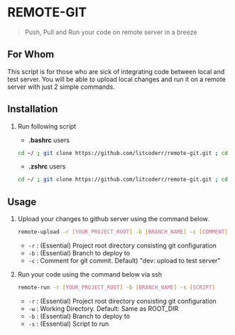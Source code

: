 # REMOTE-GIT
> Push, Pull and Run your code on remote server in a breeze

## For Whom
This script is for those who are sick of integrating code between local and test server. You will be able to upload local changes and run it on a remote server with just 2 simple commands.

## Installation

1. Run following script
	- **.bashrc** users

	```bash
	cd ~/ ; git clone https://github.com/litcoderr/remote-git.git ; cd remote-git ; echo -e 'export PATH=$PATH:'$PWD'\nalias remote-run="remote-run.bash"\nalias remote-upload="remote-upload.bash"' >> ~/.bashrc ; cd ~/ ; source ~/.bashrc
	```
	
	- **.zshrc** users

	```bash
	cd ~/ ; git clone https://github.com/litcoderr/remote-git.git ; cd remote-git ; echo 'export PATH=$PATH:'$PWD'\nalias remote-run="remote-run.bash"\nalias remote-upload="remote-upload.bash"' >> ~/.zshrc ; cd ~/ ; source ~/.zshrc
	```

## Usage

1. Upload your changes to github server using the command below.
	
	```bash
	remote-upload -r [YOUR_PROJECT_ROOT] -b [BRANCH_NAME] -c [COMMENT]
	```
	- ```-r``` : (Essential) Project root directory consisting git configuration
	- ```-b``` : (Essential) Branch to deploy to
	- ```-c``` : Comment for git commit. Default) "dev: upload to test server"

2. Run your code using the command below via ssh

	```bash
	remote-run -r [YOUR_PROJECT_ROOT] -b [BRANCH_NAME] -s [SCRIPT]
	```
	- ```-r``` : (Essential) Project root directory consisting git configuration
	- ```-w``` : Working Directory. Default: Same as ROOT_DIR
	- ```-b``` : (Essential) Branch to deploy to
	- ```-s``` : (Essential) Script to run

